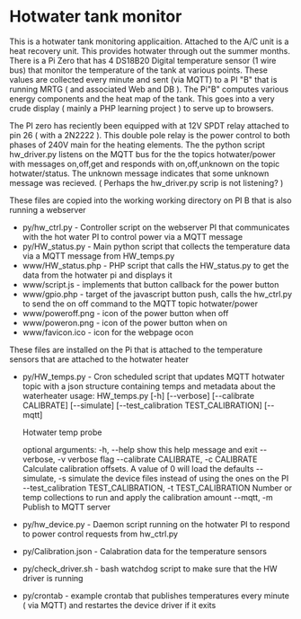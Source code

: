 # Hotwater tank monitor

This is a hotwater tank monitoring applicaition. Attached to the A/C unit is a heat recovery unit. This provides hotwater through out the summer months. There is a Pi Zero that has 4 DS18B20 Digital temperature sensor (1 wire bus) that monitor the temperature of the tank at various points. These values are collected every minute and sent (via MQTT) to a PI "B" that is running MRTG ( and associated Web and DB ). The Pi"B" computes various energy components and the heat map of the tank. This goes into a very crude display ( mainly a PHP learning project ) to serve up to browsers.

The PI zero has reciently been equipped with at 12V SPDT relay attached to pin 26 ( with a 2N2222 ). This double pole relay is the power control to both phases of 240V main for the heating elements. The the python script hw_driver.py listens on the MQTT bus for the the topics hotwater/power with messages on,off,get and responds with on,off,unknown on the topic hotwater/status. The unknown message indicates that some unknown message was recieved. ( Perhaps the hw_driver.py scrip is not listening? )

These files are copied into the working working directory on PI B that is also running a webserver


- py/hw_ctrl.py - Controller script on the webserver PI that communicates with the hot water PI to control power via a MQTT message
- py/HW_status.py - Main python script that collects the temperature data via a MQTT message from HW_temps.py
- www/HW_status.php - PHP script that calls the HW_status.py to get the data from the hotwater pi and displays it
- www/script.js - implements that button callback for the power button
- www/gpio.php  - target of the javascript button push, calls the hw_ctrl.py to send the on off command to the MQTT topic hotwater/power
- www/poweroff.png - icon of the power button when off
- www/poweron.png - icon of the power button when on
- www/favicon.ico - icon for the webpage ocon



These files are installed on the Pi that is attached to the temperature sensors that are attached to the hotwater heater

- py/HW_temps.py - Cron scheduled script that updates MQTT hotwater topic with a json structure containing temps and metadata about the waterheater
  usage: HW_temps.py [-h] [--verbose] [--calibrate CALIBRATE] [--simulate]
                   [--test_calibration TEST_CALIBRATION] [--mqtt]

  Hotwater temp probe
  
  optional arguments:
    -h, --help            show this help message and exit
   --verbose, -v         verbose flag
   --calibrate CALIBRATE, -c CALIBRATE
                         Calculate calibration offsets. A value of 0 will load
                         the defaults
   --simulate, -s        simulate the device files instead of using the ones on
                         the PI
   --test_calibration TEST_CALIBRATION, -t TEST_CALIBRATION
                         Number or temp collections to run and apply the
                         calibration amount
   --mqtt, -m            Publish to MQTT server

- py/hw_device.py - Daemon script running on the hotwater PI to respond to power control requests from hw_ctrl.py
- py/Calibration.json - Calabration data for the temperature sensors
- py/check_driver.sh - bash watchdog script to make sure that the HW driver is running 
- py/crontab - example crontab that publishes temperatures every minute ( via MQTT) and restartes the device driver if it exits 


